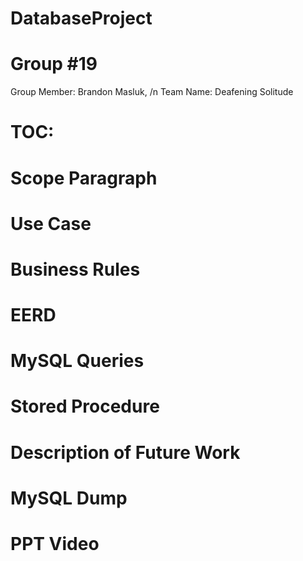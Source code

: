 # DatabaseProject
# Group #19
Group Member: Brandon Masluk,
/n Team Name: Deafening Solitude
# TOC:
# Scope Paragraph
# Use Case
# Business Rules
# EERD
# MySQL Queries
# Stored Procedure
# Description of Future Work
# MySQL Dump
# PPT Video
